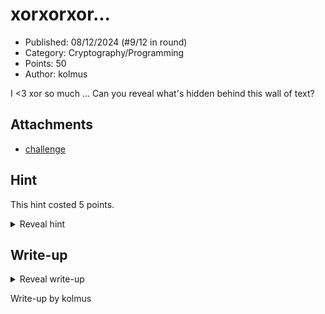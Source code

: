 # xorxorxor...

- Published: 08/12/2024 (#9/12 in round)
- Category: Cryptography/Programming
- Points: 50
- Author: kolmus

I <3 xor so much ... Can you reveal what's hidden behind this wall of text?

## Attachments

- [challenge](./challenge)

## Hint

This hint costed 5 points.

<details>
<summary>Reveal hint</summary>

I wonder what would happen if somebody were to xor all these random strings together ... hmm. automation is required for this one.

</details>

## Write-up

<details>
<summary>Reveal write-up</summary>

Xor all the lines together to get the flag.

Example solve script below:

```python
from pwn import *

with open('challenge', 'r') as f:
    lines = f.readlines()

result = lines[0].strip()
for i in range(1, len(lines)):
    result = xor(result, lines[i].strip())

print(result)
```

Flag: ```csd{K1n6_0F_X0R_a0eqjv1}```

</details>

Write-up by kolmus
